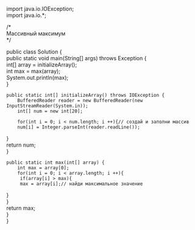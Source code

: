                                                                                                  
import java.io.IOException;                                                                                                    
  import java.io.*;                                                                                                    
                                                                                                                         
/*                                                                                                     
Массивный максимум                                                                                                    
*/                                                                                                    
                                                                                                    
public class Solution {                                                                                                    
    public static void main(String[] args) throws Exception {                                                                                                    
        int[] array = initializeArray();                                                                                                    
        int max = max(array);                                                                                                    
        System.out.println(max);                                                                                                    
    }                                                                                                    
                                                                                                    
    public static int[] initializeArray() throws IOException {                                                                                                    
        BufferedReader reader = new BufferedReader(new InputStreamReader(System.in));                                                  
        int[] num = new int[20];                                                  
                                                          
        for(int i = 0; i < num.length; i ++){// создай и заполни массив                                                                                                    
        num[i] = Integer.parseInt(reader.readLine());                                                  
}                                                  
        return num;                                                                                                    
    }                                                                                                    
                                                                                                    
    public static int max(int[] array) {                                                                                                    
        int max = array[0];                                                  
        for(int i = 0; i < array.length; i ++){                                                  
         if(array[i] > max){                                                  
         max = array[i];// найди максимальное значение                                                                                                    
   }                                                  
}                                                       
        return max;                                                                                                    
    }                                                                                                    
}                                                  
                                              
